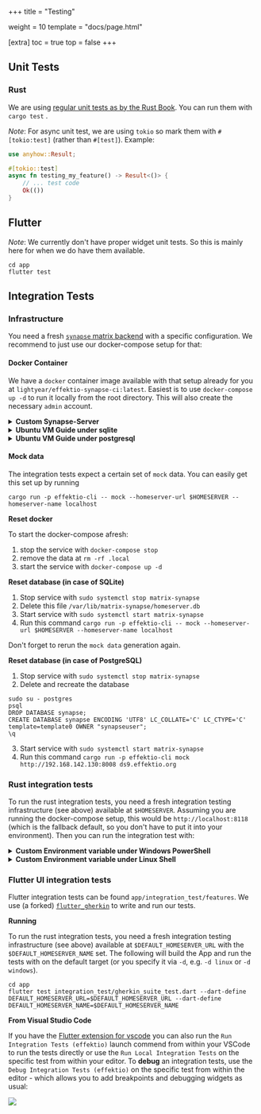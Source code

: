 +++
title = "Testing"

weight = 10
template = "docs/page.html"

[extra]
toc = true
top = false
+++

## Unit Tests

### Rust

We are using [regular unit tests as by the Rust Book](https://doc.rust-lang.org/book/ch11-00-testing.html). You can run them with `cargo test` .

_Note_: For async unit test, we are using `tokio` so mark them with `#[tokio:test]` (rather than `#[test]`). Example:

```rust
use anyhow::Result;

#[tokio::test]
async fn testing_my_feature() -> Result<()> {
    // ... test code
    Ok(())
}
```

## Flutter

_Note_: We currently don't have proper widget unit tests. So this is mainly here for when we do have them available.

```
cd app
flutter test
```

## Integration Tests

### Infrastructure

You need a fresh [`synapse` matrix backend](https://matrix-org.github.io/synapse/latest/) with a specific configuration. We recommend to just use our docker-compose setup for that:

#### Docker Container

We have a `docker` container image available with that setup already for you at `lightyear/effektio-synapse-ci:latest`. Easiest is to use `docker-compose up -d` to run it locally from the root directory. This will also create the necessary `admin` account.

<details>
<summary><strong>Custom Synapse-Server</strong></summary>

If you can't or don't want to use the docker containers, you'll need a synapse matrix backend with the following settings included (in the `homeserver.yaml`):

```yaml
allow_guest_access: true
enable_registration_without_verification: true
enable_registration: true
registration_shared_secret: "randomly_generated_string"

rc_message:
  per_second: 1000
  burst_count: 1000

rc_registration:
  per_second: 1000
  burst_count: 1000

rc_login:
  address:
    per_second: 1000
    burst_count: 1000
```

and an `admin` account with the username `admin` and passwort `admin` (which you can create with `register_new_matrix_user -u admin -p admin -a -c $HOMESERVER_CONFIG_PATH $HOMESERVER_URL`). To avoid the change of server URL under VMWare, you can use NAT mode not Bridged mode as network.

Please change `bind_addresses` of `listeners` from `['::1', '127.0.0.1']` to `['0.0.0.0']` (in the `homeserver.yaml`), that means any address and allows remote connection (non-localhost).

To avoid the change of server URL under VMWare, you can use NAT mode not Bridged mode as network.

</details>

<details>
<summary><strong>Ubuntu VM Guide under sqlite</strong></summary>

```shell
sudo apt update
sudo apt upgrade

sudo apt install lsb-release wget apt-transport-https

sudo wget -qO /usr/share/keyrings/matrix-org-archive-keyring.gpg https://packages.matrix.org/debian/matrix-org-archive-keyring.gpg

sudo echo "deb [signed-by=/usr/share/keyrings/matrix-org-archive-keyring.gpg] https://packages.matrix.org/debian/ $(lsb_release -cs) main" | sudo tee /etc/apt/sources.list.d/matrix-org.list

sudo apt update
sudo apt upgrade
sudo apt install matrix-synapse-py3
```

At the end of `sudo apt install matrix-synapse-py3`, you will get the following dialog.

![Ubuntu ServerName](/images/ubuntu-servername.png)

Keep `localhost` in this dialog, that is domain applied to all users in `effektio-test`.
`server_name` in `/etc/matrix-synapse/homeserver.yaml` seems to not affect synapse config and the setting of this dialog during installation affects synapse config clearly.

In `homeserver.yaml`, you have to change `bind_addresses: ['::1', '127.0.0.1']` to `bind_addresses: ['0.0.0.0']`.
And append the following content to `homeserver.yaml`.

```yaml
allow_guest_access: true
enable_registration_without_verification: true
enable_registration: true
registration_shared_secret: "2lyjkU7Ybp24rWR1TBJkut65RFcXZZA"

rc_message:
  per_second: 1000
  burst_count: 1000

rc_registration:
  per_second: 1000
  burst_count: 1000

rc_login:
  address:
    per_second: 1000
    burst_count: 1000
  account:
    per_second: 1000
    burst_count: 1000
  failed_attempts:
    per_second: 1000
    burst_count: 1000

rc_admin_redaction:
  per_second: 1000
  burst_count: 1000

rc_joins:
  local:
    per_second: 1000
    burst_count: 1000
  remote:
    per_second: 1000
    burst_count: 1000

rc_3pid_validation:
  per_second: 1000
  burst_count: 1000

rc_invites:
  per_room:
    per_second: 1000
    burst_count: 1000
  per_user:
    per_second: 1000
    burst_count: 1000
```

Update firewall. But it may not be necessary.

```shell
sudo ufw allow 8008
```

Start synapse service.

```shell
sudo systemctl enable matrix-synapse
sudo systemctl start matrix-synapse
sudo systemctl status matrix-synapse
```

You needn't to add `admin` user with `register_new_matrix_user`.

#### Firewall

If you are running synapse on a virtual or remote machine and API call is not working, you can update the firewall rules to allow access to the ports. To turn off the public profile of a server firewall on a `Ubuntu` linux, you can use `gufw` and disable it like so:

![Ubuntu Firewall](/images/ubuntu-firewall.png)

</details>

<details>
<summary><strong>Ubuntu VM Guide under postgresql</strong></summary>

```shell
sudo apt update
sudo apt upgrade

sudo apt install lsb-release wget apt-transport-https

sudo wget -qO /usr/share/keyrings/matrix-org-archive-keyring.gpg https://packages.matrix.org/debian/matrix-org-archive-keyring.gpg

sudo echo "deb [signed-by=/usr/share/keyrings/matrix-org-archive-keyring.gpg] https://packages.matrix.org/debian/ $(lsb_release -cs) main" | sudo tee /etc/apt/sources.list.d/matrix-org.list

sudo apt update
sudo apt upgrade
sudo apt install matrix-synapse-py3
```

At the end of `sudo apt install matrix-synapse-py3`, you will get the following dialog.

![Ubuntu ServerName](/images/ubuntu-servername.png)

Keep `localhost` in this dialog, that is domain applied to all users in `effektio-test`.
`server_name` in `homeserver.yaml` seems to not affect synapse config and the setting of this dialog during installation affects synapse config clearly.

In `homeserver.yaml`, you have to change `bind_addresses: ['::1', '127.0.0.1']` to `bind_addresses: ['0.0.0.0']`.
And append the following content to `homeserver.yaml`.

```yaml
allow_guest_access: true
enable_registration_without_verification: true
enable_registration: true
registration_shared_secret: "2lyjkU7Ybp24rWR1TBJkut65RFcXZZA"

rc_message:
  per_second: 1000
  burst_count: 1000

rc_registration:
  per_second: 1000
  burst_count: 1000

rc_login:
  address:
    per_second: 1000
    burst_count: 1000
  account:
    per_second: 1000
    burst_count: 1000
  failed_attempts:
    per_second: 1000
    burst_count: 1000

rc_admin_redaction:
  per_second: 1000
  burst_count: 1000

rc_joins:
  local:
    per_second: 1000
    burst_count: 1000
  remote:
    per_second: 1000
    burst_count: 1000

rc_3pid_validation:
  per_second: 1000
  burst_count: 1000

rc_invites:
  per_room:
    per_second: 1000
    burst_count: 1000
  per_user:
    per_second: 1000
    burst_count: 1000
```

You need to install postgresql.

```shell
sudo apt install postgresql postgresql-contrib

sudo -i -u postgres

psql

CREATE USER "synapseuser" WITH PASSWORD 'Pass';

CREATE DATABASE synapse ENCODING 'UTF8' LC_COLLATE='C' LC_CTYPE='C' template=template0 OWNER "synapseuser";
```

Add the following to `/etc/postgresql/pg_hba.conf`.

```
host    synapse     synapse_user    ::1/128     scram-sha-256
```

Restart postgresql.

```shell
sudo systemctl restart postgresql.service
```

Install psycopg2.

```shell
sudo apt install python3-psycopg2
```

Update the `database` section in `homeserver.yaml`.

```yaml
#database:
#  name: sqlite3
#  args:
#    database: /var/lib/matrix-synapse/homeserver.db
database:
  name: psycopg2
  args:
    user: synapseuser
    password: Pass
    database: synapse
    host: localhost
    cp_min: 5
    cp_max: 10
```

Update firewall.

```shell
sudo ufw allow 8008
```

Start synapse server

```shell
sudo systemctl enable matrix-synapse
sudo systemctl start matrix-synapse
sudo systemctl status matrix-synapse
```

You needn't to add `admin` user with `register_new_matrix_user`.

#### Firewall

If you are running synapse on a virtual or remote machine and API call is not working, you can update the firewall rules to allow access to the ports. To turn off the public profile of a server firewall on a `Ubuntu` linux, you can use `gufw` and disable it like so:

![Ubuntu Firewall](/images/ubuntu-firewall.png)

</details>

#### Mock data

The integration tests expect a certain set of `mock` data. You can easily get this set up by running

`cargo run -p effektio-cli -- mock --homeserver-url $HOMESERVER --homeserver-name localhost`

**Reset docker**

To start the docker-compose afresh:

1. stop the service with `docker-compose stop`
2. remove the data at `rm -rf .local`
3. start the service with `docker-compose up -d`

**Reset database (in case of SQLite)**

1. Stop service with `sudo systemctl stop matrix-synapse`
2. Delete this file `/var/lib/matrix-synapse/homeserver.db`
3. Start service with `sudo systemctl start matrix-synapse`
4. Run this command `cargo run -p effektio-cli -- mock --homeserver-url $HOMESERVER --homeserver-name localhost`

Don't forget to rerun the `mock data` generation again.

**Reset database (in case of PostgreSQL)**

1. Stop service with `sudo systemctl stop matrix-synapse`
2. Delete and recreate the database
```
sudo su - postgres
psql
DROP DATABASE synapse;
CREATE DATABASE synapse ENCODING 'UTF8' LC_COLLATE='C' LC_CTYPE='C' template=template0 OWNER "synapseuser";
\q
```
3. Start service with `sudo systemctl start matrix-synapse`
4. Run this command `cargo run -p effektio-cli mock http://192.168.142.130:8008 ds9.effektio.org`

### Rust integration tests

To run the rust integration tests, you need a fresh integration testing infrastructure (see above) available at `$HOMESERVER`. Assuming you are running the docker-compose setup, this would be `http://localhost:8118` (which is the fallback default, so you don't have to put it into your environment). Then you can run the integration test with:

<details><summary><strong>Custom Environment variable under Windows PowerShell</strong></summary>

You can set up environment variable for `cargo` as following (assuming the server is accessible at `10.0.0.1:8008` and log level is `info`):

```bash
$env:HOMESERVER="http://10.0.0.1:8008"; $env:RUST_LOG="info"; cargo test -p effektio-test -- --nocapture
```

</details>

<details><summary><strong>Custom Environment variable under Linux Shell</strong></summary>

You can set up environment variable for `cargo` as following (assuming the server is available at `10.0.0.1:8008` and log level is `warn`):

```bash
HOMESERVER="http://10.0.0.1:8008" RUST_LOG="warn" cargo test -p effektio-test -- --nocapture
```

</details>

### Flutter UI integration tests

Flutter integration tests can be found `app/integration_test/features`. We use (a forked) [`flutter_gherkin`](https://github.com/acterglobal/flutter_gherkin) to write and run our tests.

**Running**

To run the rust integration tests, you need a fresh integration testing infrastructure (see above) available at `$DEFAULT_HOMESERVER_URL` with the `$DEFAULT_HOMESERVER_NAME` set. The following will build the App and run the tests with on the default target (or you specify it via `-d`, e.g. `-d linux` or `-d windows`).

```
cd app
flutter test integration_test/gherkin_suite_test.dart --dart-define DEFAULT_HOMESERVER_URL=$DEFAULT_HOMESERVER_URL --dart-define DEFAULT_HOMESERVER_NAME=$DEFAULT_HOMESERVER_NAME
```

**From Visual Studio Code**

If you have the [Flutter extension for vscode](https://marketplace.visualstudio.com/items?itemName=Dart-Code.flutter) you can also run the `Run Integration Tests (effektio)` launch commend from within your VSCode to run the tests directly or use the `Run Local Integration Tests` on the specific test from within your editor. To **debug** an integration tests, use the `Debug Integration Tests (effektio)` on the specific test from within the editor - which allows you to add breakpoints and debugging widgets as usual:

![](/images/integration-tests-debug-vscode-example.png)
